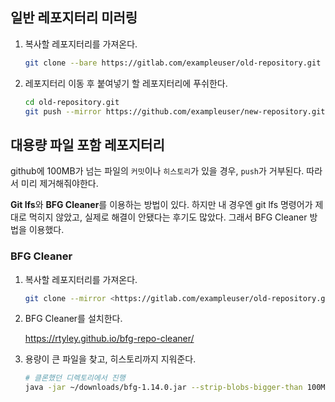 ## 일반 레포지터리 미러링

1. 복사할 레포지터리를 가져온다.

   ```bash
   git clone --bare https://gitlab.com/exampleuser/old-repository.git
   ```

2. 레포지터리 이동 후 붙여넣기 할 레포지터리에 푸쉬한다.

   ```bash
   cd old-repository.git
   git push --mirror https://github.com/exampleuser/new-repository.git
   ```
   
   



## 대용량 파일 포함 레포지터리 

github에 100MB가 넘는 파일의 `커밋`이나 `히스토리`가 있을 경우, `push`가 거부된다. 따라서 미리 제거해줘야한다.

**Git lfs**와 **BFG Cleaner**를 이용하는 방법이 있다. 하지만 내 경우엔 git lfs 명령어가 제대로 먹히지 않았고, 실제로 해결이 안됐다는 후기도 많았다. 그래서 BFG Cleaner 방법을 이용했다.

### BFG Cleaner

1. 복사할 레포지터리를 가져온다.

   ```bash
   git clone --mirror <https://gitlab.com/exampleuser/old-repository.git>
   ```

2. BFG Cleaner를 설치한다.

   https://rtyley.github.io/bfg-repo-cleaner/

3. 용량이 큰 파일을 찾고, 히스토리까지 지워준다.

   ```bash
   # 클론했던 디렉토리에서 진행
   java -jar ~/downloads/bfg-1.14.0.jar --strip-blobs-bigger-than 100M s03p31a307.git
   ```

   



